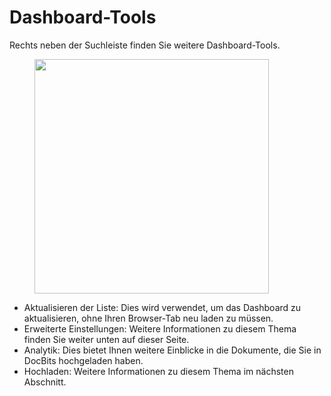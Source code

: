 # Dashboard-Tools

Rechts neben der Suchleiste finden Sie weitere Dashboard-Tools.

<figure><img src="https://lh7-us.googleusercontent.com/QJpUDLYSPYvsgwyxSkaOZr5w4mdqYbWeRSckuLSbJXkgPccyFzvVK9q5p-bjXlR-q69KVZ2o--XZQGH_nCU90Sj7RNuyC1g-hJYWZRpxxILYeaTpw4afrjbdM8iatt2plPde_QtFuz7JSV1NtunRSiw" alt="" width="375"><figcaption></figcaption></figure>

* Aktualisieren der Liste: Dies wird verwendet, um das Dashboard zu aktualisieren, ohne Ihren Browser-Tab neu laden zu müssen.
* Erweiterte Einstellungen: Weitere Informationen zu diesem Thema finden Sie weiter unten auf dieser Seite.
* Analytik: Dies bietet Ihnen weitere Einblicke in die Dokumente, die Sie in DocBits hochgeladen haben.
* Hochladen: Weitere Informationen zu diesem Thema im nächsten Abschnitt.
